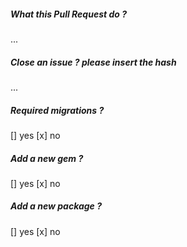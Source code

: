 ##### What this Pull Request do ?

...

##### Close an issue ? please insert the hash

...

##### Required migrations ?

[] yes [x] no

##### Add a new gem ?

[] yes [x] no

##### Add a new package ?

[] yes [x] no
